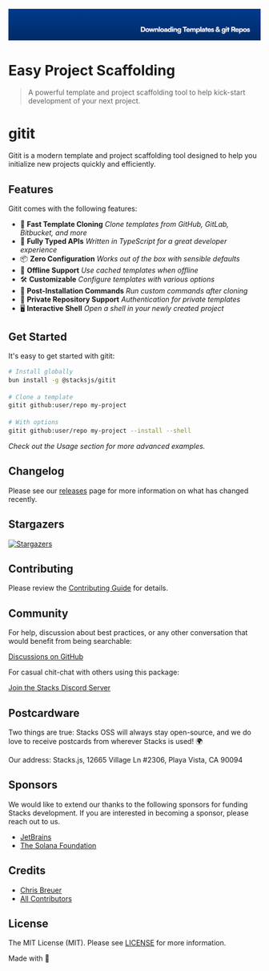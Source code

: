 <p align="center"><img src="https://github.com/stacksjs/gitit/blob/main/.github/art/cover.jpg?raw=true" alt="Social Card of this repo"></p>

# Easy Project Scaffolding

> A powerful template and project scaffolding tool to help kick-start development of your next project.

# gitit

Gitit is a modern template and project scaffolding tool designed to help you initialize new projects quickly and efficiently.

## Features

Gitit comes with the following features:

- 🚀 **Fast Template Cloning** _Clone templates from GitHub, GitLab, Bitbucket, and more_
- 💪 **Fully Typed APIs** _Written in TypeScript for a great developer experience_
- 📦 **Zero Configuration** _Works out of the box with sensible defaults_
- 🔄 **Offline Support** _Use cached templates when offline_
- 🛠️ **Customizable** _Configure templates with various options_
- 🧩 **Post-Installation Commands** _Run custom commands after cloning_
- 🔑 **Private Repository Support** _Authentication for private templates_
- 🖥️ **Interactive Shell** _Open a shell in your newly created project_

## Get Started

It's easy to get started with gitit:

```bash
# Install globally
bun install -g @stacksjs/gitit

# Clone a template
gitit github:user/repo my-project

# With options
gitit github:user/repo my-project --install --shell
```

_Check out the Usage section for more advanced examples._

## Changelog

Please see our [releases](https://github.com/stacksjs/gitit/releases) page for more information on what has changed recently.

## Stargazers

[![Stargazers](https://starchart.cc/stacksjs/gitit.svg?variant=adaptive)](https://starchart.cc/stacksjs/gitit)

## Contributing

Please review the [Contributing Guide](https://github.com/stacksjs/contributing) for details.

## Community

For help, discussion about best practices, or any other conversation that would benefit from being searchable:

[Discussions on GitHub](https://github.com/stacksjs/gitit/discussions)

For casual chit-chat with others using this package:

[Join the Stacks Discord Server](https://discord.gg/stacksjs)

## Postcardware

Two things are true: Stacks OSS will always stay open-source, and we do love to receive postcards from wherever Stacks is used! 🌍

Our address: Stacks.js, 12665 Village Ln #2306, Playa Vista, CA 90094

## Sponsors

We would like to extend our thanks to the following sponsors for funding Stacks development. If you are interested in becoming a sponsor, please reach out to us.

- [JetBrains](https://www.jetbrains.com/)
- [The Solana Foundation](https://solana.com/)

## Credits

- [Chris Breuer](https://github.com/chrisbbreuer)
- [All Contributors](https://github.com/stacksjs/gitit/graphs/contributors)

## License

The MIT License (MIT). Please see [LICENSE](https://github.com/stacksjs/gitit/tree/main/LICENSE.md) for more information.

Made with 💙

<!-- Badges -->

<!-- [codecov-src]: https://img.shields.io/codecov/c/gh/stacksjs/rpx/main?style=flat-square
[codecov-href]: https://codecov.io/gh/stacksjs/rpx -->
